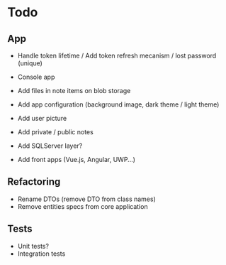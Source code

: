 # Todo

## App

- Handle token lifetime / Add token refresh mecanism / lost password (unique) 
- Console app
- Add files in note items on blob storage
- Add app configuration (background image, dark theme / light theme)

- Add user picture
- Add private / public notes

- Add SQLServer layer?
- Add front apps (Vue.js, Angular, UWP...)

## Refactoring

- Rename DTOs (remove DTO from class names)
- Remove entities specs from core application

## Tests

- Unit tests?
- Integration tests

